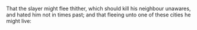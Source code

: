 That the slayer might flee thither, which should kill his neighbour unawares, and hated him not in times past; and that fleeing unto one of these cities he might live:

